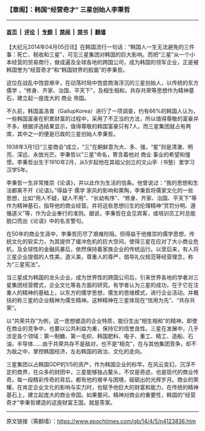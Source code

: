 ### 【章阁】：韩国“经营奇才” 三星创始人李秉哲

---

#### [首页](../../../..?n4123836) &nbsp;|&nbsp; [评论](../../../../../epoch-comment?n4123836) &nbsp;|&nbsp; [专题](../../../../../epoch-special?n4123836) &nbsp;|&nbsp; [禁闻](../../../../../epoch-news?n4123836) &nbsp;|&nbsp; [禁书](../../../../../books?n4123836) &nbsp;|&nbsp; [翻墙](https://github.com/gfw-breaker/nogfw/blob/master/README.md?n4123836)


<div class="post_content" id="artbody" itemprop="articleBody">
 <!-- article content begin -->
 <p>
  【大纪元2014年04月05日讯】在韩国流行一句话：“韩国人一生无法避免的三件事：死亡、税收和三星”，可见三星集团对韩国的巨大影响。而把“三星”从一个小本经营的贸易商行，做成遍及全球各地的跨国公司，成为韩国的领军企业，正是被韩国誉为“经营奇才”和“韩国财界的脸面”的李秉哲。
 </p>
 <p>
  这位在战乱中饱尝艰辛，在动荡时局中饱尝商海浮沉的三星创始人，以传统的东方
  <ok href="https://www.epochtimes.com/gb/tag/%E5%84%92%E5%AD%A6.html">
   儒学
  </ok>
  ，“修身、齐家、治国、平天下”，及相生相和，共存共荣等思想作为精神基石，建立起一座庞大的
  <ok href="https://www.epochtimes.com/gb/tag/%E5%95%86%E4%B8%9A.html">
   商业
  </ok>
  帝国。
 </p>
 <p>
  不久前，韩国盖洛普（GallupKorea）进行了一项调查，约有66%的韩国人认为，一些韩国富豪在积累财富的过程中，采用了不正当的方法，所以值得尊敬的富豪并不多。根据评选结果显示，值得尊敬的韩国富豪只有7人，而三星集团就占有两席，其中之一的便是已故的三星创始人李秉哲。
 </p>
 <p>
  1938年3月1日“三星商会”成立，“三”在朝鲜意为大、多、强，“星”则是清澈、明亮、深远、永放光芒。李秉哲以“三星”命名，寄含着他对
  <ok href="https://www.epochtimes.com/gb/tag/%E5%95%86%E4%B8%9A.html">
   商业
  </ok>
  事业的希望和憧憬。李秉哲出生于1910年2月，从5岁起他在其祖父创立的文山亭（书塾）里学习汉学5年。
 </p>
 <p>
  李秉哲一生非常推崇《论语》，并以此作为生活的信条。他曾说过：“我的思想和生活都离不开《论语》。”得益于
  <ok href="https://www.epochtimes.com/gb/tag/%E5%84%92%E5%AD%A6.html">
   儒学
  </ok>
  家风的影响和熏陶，李秉哲将儒家文化的一些思想，比如“用人不疑，疑人不用”、“长幼有序”、“修身、齐家、治国、平天下”等作为精神基石，指导他的商业经营。并将这些思想衍生的伦理精神“赏罚分明、遵循道义”等，作为企业奉行的准则。据说，李秉哲在会见宾客，或培训员工时总能脱口而出《论语》中的名言警句。
 </p>
 <p>
  在50年的商业生涯中，李秉哲历尽了艰难险阻。但得益于他推崇的儒学思想，传统文化的软实力，为其提供了缓冲危机的巨大空间，使得三星在应对了大小商业危机，及全球性的金融风暴后，依然保持着家族企业的传统运行。以至后来，有人将三星企业提倡的人性美，道义美，尊重人的尊严，倡导礼仪规范等经营理念，称为“三星宪法”。
 </p>
 <p>
  当三星成为韩国的龙头企业，成为世界性的跨国公司后，引来世界各地的学者对三星集团经营模式，企业文化等各方面的研究。有学者认为三星的成功，在于它在注重人的精神的基础上，以东方的儒学思想，儒生的思维模式，进行企业活动。并概括的称三星的企业精神为儒生精神。这种精神在三星体现在“信用为先”、“共存共荣”。
 </p>
 <p>
  以“共荣共存”为例，这一思想塑造的企业特质，能衍生出“相生相和”的精神，即使在商业的竞争中，也要以公共利益为重，保持它的信誉良性。三星在发展中，几乎涉足各个领域：第一制糖、第一毛织、韩国肥料、电子、重工、精工、造船、石油，半导体……由于共荣共存不是敌对，也不是“相克”，在与其他集团竞争，却不为敌之中，掌控韩国经济，左右韩国的政治、文化的走向。
 </p>
 <p>
  三星集团以占韩国GDP的1/5的资产，作为韩国企业的标竿。在风云变幻，沉浮不定的商界，在众多的财团中，三星能够独占鳌头，不仅是奇迹，也是现代的商业传奇。每一段精彩传奇的背后，都有他的艰辛与困境，砥砺出的光辉岁月。商业的荣耀，在肯定企业文化的影响与实力时，也赋予他巨大的财富和能力，在传统的精神基石上，建立起庞大的商业帝国。如果要问，精神对商业的重要性，韩国的“经营奇才”李秉哲建造的这座财富王国，就是答案。
 </p>
 <p>
  <!-- article content end -->
  <div id="below_article_ad">
  </div>
 </p>
</div>


---

原文链接（需翻墙）：https://www.epochtimes.com/gb/14/4/5/n4123836.htm